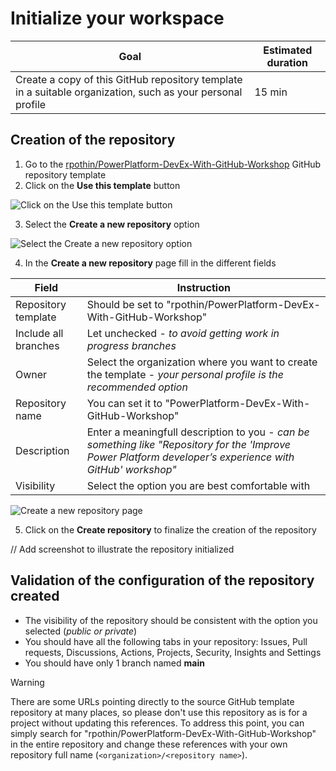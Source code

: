 # Initialize your workspace

| **Goal**                                                                                                   | **Estimated duration** |
| ---------------------------------------------------------------------------------------------------------- | ---------------------- |
| Create a copy of this GitHub repository template in a suitable organization, such as your personal profile | 15 min                 |

## Creation of the repository

1. Go to the [rpothin/PowerPlatform-DevEx-With-GitHub-Workshop](https://github.com/rpothin/PowerPlatform-DevEx-With-GitHub-Workshop/) GitHub repository template
2. Click on the **Use this template** button

![Click on the **Use this template** button](https://github.com/rpothin/PowerPlatform-DevEx-With-GitHub-Workshop/assets/23240245/dbd38d51-39aa-4046-b555-1ebdc807685b)

3. Select the **Create a new repository** option

![Select the **Create a new repository** option](https://github.com/rpothin/PowerPlatform-DevEx-With-GitHub-Workshop/assets/23240245/2998c6bf-c1d3-4aaf-b565-ab284145daff)

4. In the **Create a new repository** page fill in the different fields

| **Field**            | **Instruction**                                                                                                                                            |
| -------------------- | ---------------------------------------------------------------------------------------------------------------------------------------------------------- |
| Repository template  | Should be set to "rpothin/PowerPlatform-DevEx-With-GitHub-Workshop"                                                                                        |
| Include all branches | Let unchecked - _to avoid getting work in progress branches_                                                                                               |
| Owner                | Select the organization where you want to create the template - _your personal profile is the recommended option_                                          |
| Repository name      | You can set it to "PowerPlatform-DevEx-With-GitHub-Workshop"                                                                                       |
| Description          | Enter a meaningfull description to you - _can be something like "Repository for the 'Improve Power Platform developer’s experience with GitHub' workshop"_ |
| Visibility           | Select the option you are best comfortable with                                                                                                            |

![**Create a new repository** page](https://github.com/rpothin/PowerPlatform-DevEx-With-GitHub-Workshop/assets/23240245/fd4723d6-6f02-475d-bff5-8d4301d02708)

5. Click on the **Create repository** to finalize the creation of the repository

// Add screenshot to illustrate the repository initialized

## Validation of the configuration of the repository created

- The visibility of the repository should be consistent with the option you selected (_public or private_)
- You should have all the following tabs in your repository: Issues, Pull requests, Discussions, Actions, Projects, Security, Insights and Settings
- You should have only 1 branch named **main**

> [!WARNING]
> There are some URLs pointing directly to the source GitHub template repository at many places, so please don't use this repository as is for a project without updating this references.
> To address this point, you can simply search for "rpothin/PowerPlatform-DevEx-With-GitHub-Workshop" in the entire repository and change these references with your own repository full name (`<organization>/<repository name>`).
